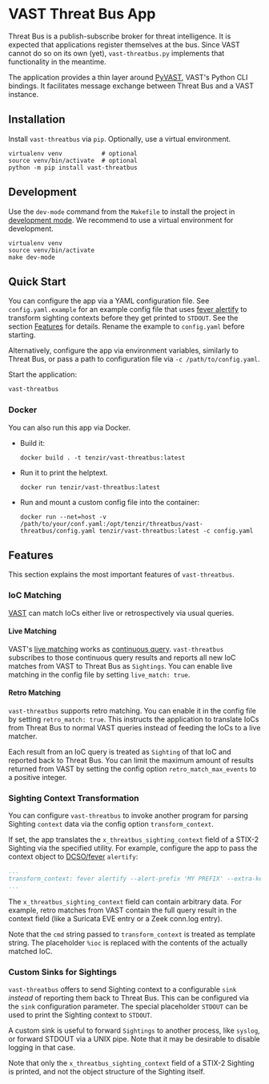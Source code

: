 VAST Threat Bus App
===================

Threat Bus is a publish-subscribe broker for threat intelligence. It is
expected that applications register themselves at the bus. Since VAST cannot do
so on its own (yet), `vast-threatbus.py` implements that functionality in the
meantime.

The application provides a thin layer around
[PyVAST](https://docs.tenzir.com/vast/python-bindings/overview), VAST's Python
CLI bindings. It facilitates message exchange between Threat Bus and a VAST
instance.

## Installation

Install `vast-threatbus` via `pip`. Optionally, use a virtual environment.

```
virtualenv venv           # optional
source venv/bin/activate  # optional
python -m pip install vast-threatbus
```

## Development

Use the `dev-mode` command from the `Makefile` to install the project in
[development mode](https://setuptools.readthedocs.io/en/latest/userguide/development_mode.html).
We recommend to use a virtual environment for development.

```
virtualenv venv
source venv/bin/activate
make dev-mode
```

## Quick Start

You can configure the app via a YAML configuration file. See
`config.yaml.example` for an example config file that uses
[fever alertify](https://github.com/DCSO/fever) to transform sighting contexts
before they get printed to `STDOUT`. See the section
[Features](/tenzir/threatbus/tree/master/apps/vast#features) for details. Rename
the example to `config.yaml` before starting.

Alternatively, configure the app via environment variables, similarly to Threat
Bus, or pass a path to configuration file via `-c /path/to/config.yaml`.

Start the application:

```sh
vast-threatbus
```

### Docker

You can also run this app via Docker.

- Build it:
  ```
  docker build . -t tenzir/vast-threatbus:latest
  ```
- Run it to print the helptext.
  ```
  docker run tenzir/vast-threatbus:latest
  ```
- Run and mount a custom config file into the container:
  ```
  docker run --net=host -v /path/to/your/conf.yaml:/opt/tenzir/threatbus/vast-threatbus/config.yaml tenzir/vast-threatbus:latest -c config.yaml
  ```

## Features

This section explains the most important features of `vast-threatbus`.

### IoC Matching

[VAST](https://github.com/tenzir/vast) can match IoCs either live or
retrospectively via usual queries.

#### Live Matching

VAST's
[live matching](https://docs.tenzir.com/vast/features/threat-intel-matching)
works as
[continuous query](https://docs.tenzir.com/vast/cli/vast/export/#documentation).
`vast-threatbus` subscribes to those continuous query results and reports all
new IoC matches from VAST to Threat Bus as `Sightings`. You can enable live
matching in the config file by setting `live_match: true`.

#### Retro Matching

`vast-threatbus` supports retro matching. You can enable it in the config file
by setting `retro_match: true`. This instructs the application to translate IoCs
from Threat Bus to normal VAST queries instead of feeding the IoCs to a live
matcher.

Each result from an IoC query is treated as `Sighting` of that IoC and reported
back to Threat Bus. You can limit the maximum amount of results returned from
VAST by setting the config option `retro_match_max_events` to a positive integer.

### Sighting Context Transformation

You can configure `vast-threatbus` to invoke another program for parsing
Sighting `context` data via the config option `transform_context`.

If set, the app translates the `x_threatbus_sighting_context` field of a STIX-2
Sighting via the specified utility. For example, configure the app to pass the
context object to [DCSO/fever](https://github.com/DCSO/fever) `alertify`:

```yaml
...
transform_context: fever alertify --alert-prefix 'MY PREFIX' --extra-key my-ioc --ioc %ioc
...
```

The `x_threatbus_sighting_context` field can contain arbitrary data. For
example, retro matches from VAST contain the full query result in the context
field (like a Suricata EVE entry or a Zeek conn.log entry).

Note that the `cmd` string passed to `transform_context` is treated as
template string. The placeholder `%ioc` is replaced with the contents of the
actually matched IoC.

### Custom Sinks for Sightings

`vast-threatbus` offers to send Sighting context to a configurable `sink`
_instead_ of reporting them back to Threat Bus. This can be configured via the
`sink` configuration parameter. The special placeholder `STDOUT` can be used to
print the Sighting context to `STDOUT`.

A custom sink is useful to forward `Sightings` to another process, like
`syslog`, or forward STDOUT via a UNIX pipe. Note that it may be desirable to
disable logging in that case.

Note that only the `x_threatbus_sighting_context` field of a STIX-2 Sighting is
printed, and not the object structure of the Sighting itself.
